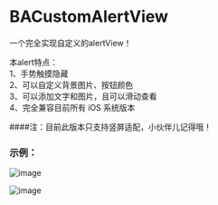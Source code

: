 # BACustomAlertView
一个完全实现自定义的alertView！

本alert特点：<br />
1、手势触摸隐藏<br />
2、可以自定义背景图片、按钮颜色<br />
3、可以添加文字和图片，且可以滑动查看<br />
4、完全兼容目前所有 iOS 系统版本

####注：目前此版本只支持竖屏适配，小伙伴儿记得哦！

### 示例：
![image](https://github.com/boai/BACustomAlertView/blob/master/image2.png)

![image](https://github.com/boai/BACustomAlertView/blob/master/image.png)
